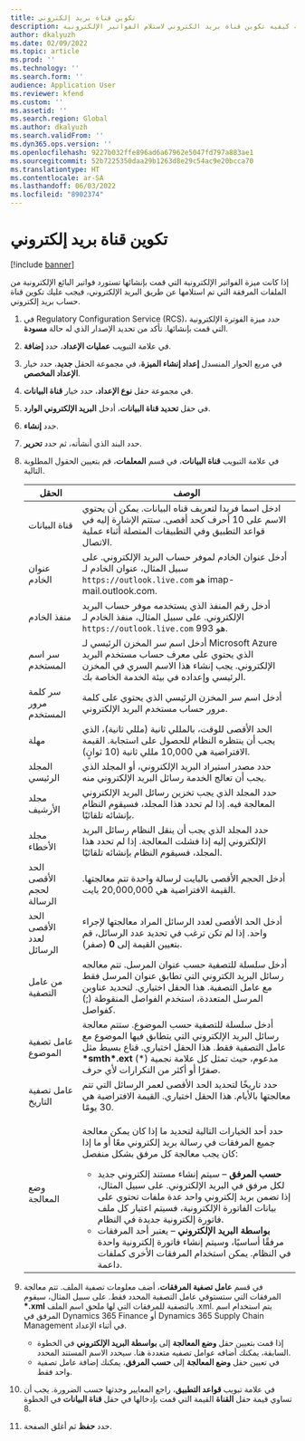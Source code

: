 ```yaml
---
title: تكوين قناة بريد إلكتروني
description: توضح هذه المقالة كيفيه تكوين قناة بريد الكتروني لاستلام الفواتير الإلكترونية.
author: dkalyuzh
ms.date: 02/09/2022
ms.topic: article
ms.prod: ''
ms.technology: ''
ms.search.form: ''
audience: Application User
ms.reviewer: kfend
ms.custom: ''
ms.assetid: ''
ms.search.region: Global
ms.author: dkalyuzh
ms.search.validFrom: ''
ms.dyn365.ops.version: ''
ms.openlocfilehash: 9227b032ffe896ad6a67962e5047fd797a883ae1
ms.sourcegitcommit: 52b7225350daa29b1263d8e29c54ac9e20bcca70
ms.translationtype: HT
ms.contentlocale: ar-SA
ms.lasthandoff: 06/03/2022
ms.locfileid: "8902374"
---
```

# <a name="configure-an-email-channel"></a>تكوين قناة بريد إلكتروني

[!include [banner](../includes/banner.md)]

إذا كانت ميزة الفواتير الإلكترونية التي قمت بإنشائها تستورد فواتير البائع الإلكترونية من الملفات المرفقة التي تم استلامها عن طريق البريد الإلكتروني، فيجب عليك تكوين قناة حساب بريد إلكتروني.

1. في Regulatory Configuration Service ‏(RCS)، حدد ميزة الفوترة الإلكترونية التي قمت بإنشائها. تأكد من تحديد الإصدار الذي له حالة **مسودة**.
2. في علامة التبويب **عمليات الإعداد**، حدد **إضافة**.
3. في مربع الحوار المنسدل **إعداد إنشاء الميزة**، في مجموعة الحقل **جديد**، حدد خيار **الإعداد المخصص**.
4. في مجموعة حقل **نوع الإعداد**، حدد خيار **قناة البيانات**.
5. في حقل **تحديد قناة البيانات**، أدخل **البريد الإلكتروني الوارد**.
6. حدد **إنشاء**.
7. حدد البند الذي أنشأته، ثم حدد **تحرير**.
8. في علامة التبويب **قناة البيانات**، في قسم **المعلمات**، قم بتعيين الحقول المطلوبة التالية.

    | الحقل                | ‏‏الوصف‬ |
    |----------------------|-------------|
    | قناة البيانات         | ادخل اسما فريدا لتعريف قناه البيانات. يمكن أن يحتوي الاسم على 10 أحرف كحد أقصى. ستتم الإشارة إليه في قواعد التطبيق وفي التطبيقات المتصلة أثناء عملية الاتصال. |
    | عنوان الخادم       | أدخل عنوان الخادم لموفر حساب البريد الإلكتروني. على سبيل المثال، عنوان الخادم لـ  `https://outlook.live.com` هو imap-mail.outlook.com. |
    | منفذ الخادم          | أدخل رقم المنفذ الذي يستخدمه موفر حساب البريد الإلكتروني. على سبيل المثال، منفذ الخادم لـ `https://outlook.live.com` هو 993. |
    | سر اسم المستخدم     | أدخل اسم سر المخزن الرئيسي لـ Microsoft Azure الذي يحتوي على معرف حساب مستخدم البريد الإلكتروني. يجب إنشاء هذا الاسم السري في المخزن الرئيسي وإعداده في بيئة الخدمة الخاصة بك. |
    | سر كلمة مرور المستخدم | أدخل اسم سر المخزن الرئيسي الذي يحتوي على كلمة مرور حساب مستخدم البريد الإلكتروني. |
    | مهلة              | الحد الأقصى للوقت، بالمللي ثانية (مللي ثانية)، الذي يجب أن ينتظره النظام للحصول على استجابة. القيمة الافتراضية هي 10,000 مللي ثانية (10 ثوانٍ). |
    | المجلد الرئيسي          | حدد مصدر استيراد البريد الإلكتروني، أو المجلد الذي يجب أن تعالج الخدمة رسائل البريد الإلكتروني منه. |
    | مجلد الأرشيف       | حدد المجلد الذي يجب تخزين رسائل البريد الإلكتروني المعالجة فيه. إذا لم تحدد هذا المجلد، فسيقوم النظام بإنشائه تلقائيًا. |
    | مجلد الأخطاء         | حدد المجلد الذي يجب أن ينقل النظام رسائل البريد الإلكتروني إليه إذا فشلت المعالجة. إذا لم تحدد هذا المجلد، فسيقوم النظام بإنشائه تلقائيًا. |
    | الحد الأقصى لحجم الرسالة     | أدخل الحجم الأقصى بالبايت لرسالة واحدة تتم معالجتها. القيمة الافتراضية هي 20,000,000 بايت. |
    | الحد الأقصى لعدد الرسائل   | أدخل الحد الأقصى لعدد الرسائل المراد معالجتها لإجراء واحد. إذا لم تكن ترغب في تحديد عدد الرسائل، قم بتعيين القيمة إلى **0** (صفر). |
    | من عامل التصفية          | أدخل سلسلة للتصفية حسب عنوان المرسل. تتم معالجه رسائل البريد الكتروني التي تطابق عنوان المرسل فقط مع عامل التصفية. هذا الحقل اختياري. لتحديد عناوين المرسل المتعددة، استخدم الفواصل المنقوطة (;) كفواصل. |
    | عامل تصفية الموضوع       | أدخل سلسلة للتصفية حسب الموضوع. ستتم معالجة رسائل البريد الإلكتروني التي يتطابق فيها الموضوع مع عامل التصفية فقط. هذا الحقل اختياري. قناع بسيط مثل **\*smth\*.ext** مدعوم، حيث تمثل كل علامة نجمية (\*) صفرًا أو أكثر من التكرارات لأي حرف. |
    | عامل تصفية التاريخ          | حدد تاريخًا لتحديد الحد الأقصى لعمر الرسائل التي تتم معالجتها بالأيام. هذا الحقل اختياري. القيمة الافتراضية هي 30 يومًا. |
    | وضع المعالجة      | <p>حدد أحد الخيارات التالية لتحديد ما إذا كان يمكن معالجة جميع المرفقات في رسالة بريد إلكتروني معًا أو ما إذا كان يجب معالجة كل مرفق بشكل منفصل:</p><ul><li><b>حسب المرفق</b> – سيتم إنشاء مستند إلكتروني جديد لكل مرفق في البريد الإلكتروني. على سبيل المثال، إذا تضمن بريد إلكتروني واحد عدة ملفات تحتوي على بيانات الفاتورة الإلكترونية، فسيتم اعتبار كل ملف فاتورة إلكترونية جديدة في النظام.</li><li><b>بواسطة البريد الإلكتروني</b> – يعتبر أحد المرفقات مرفقًا أساسيًا، وسيتم إنشاء فاتورة إلكترونية واحدة في النظام. يمكن استخدام المرفقات الأخرى كملفات داعمة.</li></ul> |

9. في قسم **عامل تصفية المرفقات**، أضف معلومات تصفية الملف. تتم معالجة المرفقات التي ستستوفي عامل التصفية المحدد فقط. على سبيل المثال، سيقوم **\*.xml** بالتصفية للمرفقات التي لها ملحق اسم الملف .xml. يتم استخدام اسم المرفق في Dynamics 365 Finance أو Dynamics 365 Supply Chain Management في أثناء الإعداد.

    - إذا قمت بتعيين حقل **وضع المعالجة** إلى **بواسطة البريد الإلكتروني** في الخطوة السابقة، يمكنك أضافه عوامل تصفيه متعددة هنا. سيحدد الاسم المستند المحدد.
    - في تعيين حقل **وضع المعالجة** إلى **حسب المرفق**، يمكنك إضافة عامل تصفية واحد فقط.

10. في علامة تبويب **قواعد التطبيق**، راجع المعايير وحدثها حسب الضرورة. يجب أن تساوي قيمة حقل **القناة** القيمة التي قمت بإدخالها في حقل **قناة البيانات** في الخطوة 8.
11. حدد **حفظ** ثم أغلق الصفحة.
